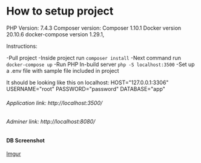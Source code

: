 # How to setup project

PHP Version: 7.4.3
Composer version: Composer 1.10.1
Docker version 20.10.6
docker-compose version 1.29.1,

Instructions:

-Pull project
-Inside project run `composer install`
-Next command run `docker-compose up`
-Run PHP In-build server `php -S localhost:3500`
-Set up a .env file with sample file included in project

It should be looking like this on localhost:
HOST="127.0.0.1:3306"
USERNAME="root"
PASSWORD="password"
DATABASE="app"

###### Application link: http://localhost:3500/
###### Adminer link: http://localhost:8080/

#### DB Screenshot

[Imgur](https://i.imgur.com/pVn7htQ.png)
